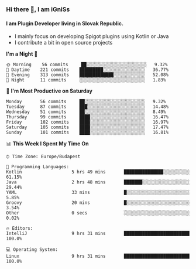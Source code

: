 ### Hi there 👋, I am iGniSs

#### I am Plugin Developer living in Slovak Republic.
- I mainly focus on developing Spigot plugins using Kotlin or Java
- I contribute a bit in open source projects

<!--START_SECTION:waka-->
**I'm a Night 🦉** 

```text
🌞 Morning    56 commits     ██░░░░░░░░░░░░░░░░░░░░░░░   9.32% 
🌆 Daytime    221 commits    █████████░░░░░░░░░░░░░░░░   36.77% 
🌃 Evening    313 commits    █████████████░░░░░░░░░░░░   52.08% 
🌙 Night      11 commits     ░░░░░░░░░░░░░░░░░░░░░░░░░   1.83%

```
📅 **I'm Most Productive on Saturday** 

```text
Monday       56 commits     ██░░░░░░░░░░░░░░░░░░░░░░░   9.32% 
Tuesday      87 commits     ███░░░░░░░░░░░░░░░░░░░░░░   14.48% 
Wednesday    51 commits     ██░░░░░░░░░░░░░░░░░░░░░░░   8.49% 
Thursday     99 commits     ████░░░░░░░░░░░░░░░░░░░░░   16.47% 
Friday       102 commits    ████░░░░░░░░░░░░░░░░░░░░░   16.97% 
Saturday     105 commits    ████░░░░░░░░░░░░░░░░░░░░░   17.47% 
Sunday       101 commits    ████░░░░░░░░░░░░░░░░░░░░░   16.81%

```


📊 **This Week I Spent My Time On** 

```text
⌚︎ Time Zone: Europe/Budapest

💬 Programming Languages: 
Kotlin                   5 hrs 49 mins       ███████████████░░░░░░░░░░   61.15% 
Java                     2 hrs 48 mins       ███████░░░░░░░░░░░░░░░░░░   29.44% 
YAML                     33 mins             █░░░░░░░░░░░░░░░░░░░░░░░░   5.85% 
Groovy                   20 mins             █░░░░░░░░░░░░░░░░░░░░░░░░   3.54% 
Other                    0 secs              ░░░░░░░░░░░░░░░░░░░░░░░░░   0.02%

🔥 Editors: 
IntelliJ                 9 hrs 31 mins       █████████████████████████   100.0%

💻 Operating System: 
Linux                    9 hrs 31 mins       █████████████████████████   100.0%

```


<!--END_SECTION:waka-->